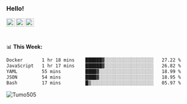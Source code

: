 ### Hello!
<a href="https://www.facebook.com/tumo.kgosiyame">
  <img align="left" alt="Tumo kgosiyame" width="22px" src="https://img.icons8.com/fluency/344/facebook-new.png" />
</a>
<a href="https://twitter.com/Tumo505">
  <img align="left" alt="Tumo kgosiyame | Twitter" width="22px" src="https://img.icons8.com/color/344/twitter.png" />
</a>
<a href="https://www.linkedin.com/in/tumo-kgosiyame-23a696168/">
  <img align="left" alt="Tumo kgosiyame | Linkedin" width="22px" src="https://img.icons8.com/color/344/linkedin-circled.png" />
</a>

<br/>
<br/>
<br/>

📊 **This  Week:**

<!--START_SECTION:waka-->

```txt
Docker       1 hr 18 mins    ██████▓░░░░░░░░░░░░░░░░░░   27.22 %
JavaScript   1 hr 17 mins    ██████▓░░░░░░░░░░░░░░░░░░   26.82 %
YAML         55 mins         ████▓░░░░░░░░░░░░░░░░░░░░   18.99 %
JSON         54 mins         ████▓░░░░░░░░░░░░░░░░░░░░   18.95 %
Bash         17 mins         █▒░░░░░░░░░░░░░░░░░░░░░░░   05.97 %
```

<!--END_SECTION:waka-->

 <img align="left" src="https://github-readme-stats.vercel.app/api?username=Tumo505&show_icons=true&theme=gotham" alt="Tumo505" />


